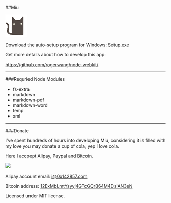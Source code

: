 ##Miu

![](https://raw.githubusercontent.com/0x142857/Miu/master/miu.png)

Download the auto-setup program for Windows: [Setup.exe](http://down2pc.qiniudn.com/miu/Miu-Ange-0.1.1-Setup.exe)

Get more details about how to develop this app:

https://github.com/rogerwang/node-webkit/

---

###Requried Node Modules

- fs-extra
- markdown
- markdown-pdf
- markdown-word
- temp
- xml

---

###Donate

I've spent hundreds of hours into developing Miu, considering it is filled with my love you may donate a cup of cola, yep I love cola.

Here I accpept Alipay, Paypal and Bitcoin.

[![](https://www.paypalobjects.com/en_US/i/btn/btn_donate_LG.gif)](https://www.paypal.com/cgi-bin/webscr?cmd=_xclick&business=i%400x142857%2ecom&lc=C2&amount=10%2e00&currency_code=USD&button_subtype=services&bn=PP%2dBuyNowBF%3abtn_donate_LG%2egif%3aNonHosted)

Alipay account email: i@0x142857.com

Bitcoin address: [12ExMbLmtYsyyj4GTcGQrB64M4DsiAN3eN](http://blockexplorer.com/address/12ExMbLmtYsyyj4GTcGQrB64M4DsiAN3eN)

Licensed under MIT license.